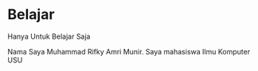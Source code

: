 # Belajar
Hanya Untuk Belajar Saja

Nama Saya Muhammad Rifky Amri Munir. Saya mahasiswa Ilmu Komputer USU

